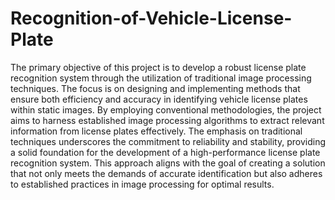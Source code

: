 # Recognition-of-Vehicle-License-Plate

The primary objective of this project is to develop a robust license plate recognition system through the utilization of traditional image processing techniques. The focus is on designing and implementing methods that ensure both efficiency and accuracy in identifying vehicle license plates within static images. By employing conventional methodologies, the project aims to harness established image processing algorithms to extract relevant information from license plates effectively. The emphasis on traditional techniques underscores the commitment to reliability and stability, providing a solid foundation for the development of a high-performance license plate recognition system. This approach aligns with the goal of creating a solution that not only meets the demands of accurate identification but also adheres to established practices in image processing for optimal results.
